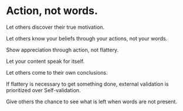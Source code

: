# Action, not words.
Let others discover their true motivation.

Let others know your beliefs through your actions,
not your words.

Show appreciation through action,
not flattery.

Let your content speak for itself.

Let others come to their own conclusions.

If flattery is necessary to get something done,
external validation is prioritized over
Self-validation.

Give others the chance
to see what is left
when words are not present.
